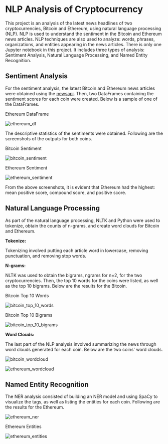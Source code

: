 # NLP Analysis of Cryptocurrency

This project is an analysis of the latest news headlines of two cryptocurrencies, Bitcoin and Ethereum, using natural language processing (NLP). NLP is used to understand the sentiment in the Bitcoin and Ethereum news articles. NLP techniques are also used to analyze: words, phrases, organizations, and entities appearing in the news articles. There is only one Jupyter notebook in this project. It includes three types of analysis: Sentiment Analysis, Natural Language Processing, and Named Entity Recognition.

## Sentiment Analysis

For the sentiment analysis, the latest Bitcoin and Ethereum news articles were obtained using the [newsapi](https://newsapi.org/). Then, two DataFrames containing the sentiment scores for each coin were created. Below is a sample of one of the DataFrames.

Ethereum DataFrame

![ethereum_df](Images/ethereum_df.png)

The descriptive statistics of the sentiments were obtained. Following are the screenshots of the outputs for both coins.

Bitcoin Sentiment

![bitcoin_sentiment](Images/bitcoin_sentiment.png)


Ethereum Sentiment

![ethereum_sentiment](Images/ethereum_sentiment.png)


From the above screenshots, it is evident that Ethereum had the highest: mean positive score, compound score, and positive score.

## Natural Language Processing

As part of the natural language processing, NLTK and Python were used to tokenize, obtain the counts of n-grams, and create word clouds for Bitcoin and Ethereum.

**Tokenize:**

Tokenizing involved putting each article word  in lowercase, removing punctuation, and removing stop words.

**N-grams:**

NLTK was used to obtain the bigrams, ngrams for n=2, for the two cryptocurrencies. Then, the top 10 words for the coins were listed, as well as the top 10 bigrams. Below are the results for the Bitcoin.

Bitcoin Top 10 Words

![bitcoin_top_10_words](Images/bitcoin_top_10_words.png)


Bitcoin Top 10 Bigrams

![bitcoin_top_10_bigrams](Images/bitcoin_top_10_bigrams.png)


**Word Clouds:**

The last part of the NLP analysis involved summarizing the news through word clouds generated for each coin. Below are the two coins' word clouds.

![bitcoin_wordcloud](Images/bitcoin_wordcloud.png)

![ethereum_wordcloud](Images/ethereum_wordcloud.png)

## Named Entity Recognition

The NER analysis consisted of building an NER model and using SpaCy to visualize the tags, as well as listing the entities for each coin. Following are the results for the Ethereum.

![ethereum_ner](Images/ethereum_ner.png)


Ethereum Entities

![ethereum_entities](Images/ethereum_entities.png)
